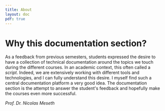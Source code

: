 ```yaml
---
title: About
layout: doc
pdf: true
---
```

# Why this documentation section?
As a feedback from previous semesters, students expressed the desire to have a collection of technical documentation around the topics we touch during the different courses. In an academic context, this often called a *script*. Indeed, we are extensively working with different tools and technologies, and I can fully understand this desire. I myself find such a central documentation platform a very good idea. The documentation section is the attempt to answer the student's feedback and hopefully make the courses even more successful.

*Prof. Dr. Nicolas Meseth*
